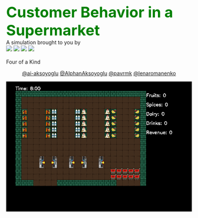 <div>
<div><align = "center">
    <span style='color:green;font-size:40px'><strong>Customer Behavior in a Supermarket</strong></span>
    <br><align = "center"> A simulation brought to you by <br><img src="https://a.slack-edge.com/production-standard-emoji-assets/13.0/google-medium/2665-fe0f.png"> <img src="https://a.slack-edge.com/production-standard-emoji-assets/13.0/google-medium/2660-fe0f.png"> <img src="https://a.slack-edge.com/production-standard-emoji-assets/13.0/google-medium/2663-fe0f.png"> <img src="https://a.slack-edge.com/production-standard-emoji-assets/13.0/google-medium/2666-fe0f.png"></br> 
        <br>Four of a Kind</br>
</align>
</div>

<p align = "center"><a href="https://github.com/ai-aksoyoglu">@ai-aksoyoglu</a> <a href="https://github.com/AlphanAksoyoglu">@AlphanAksoyoglu</a>  
<a href="https://github.com/pavrmk">@pavrmk</a>  
<a href="https://github.com/lenaromanenko">@lenaromanenko</a></p>

![Supermarket_Visualization](https://github.com/AlphanAksoyoglu/supermarket_markov_simulation/blob/main/movie.gif)
